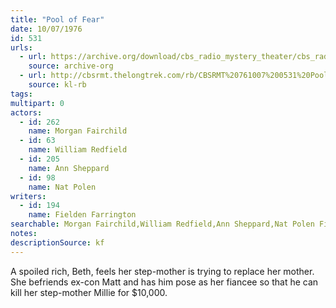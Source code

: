 ```yaml
---
title: "Pool of Fear"
date: 10/07/1976
id: 531
urls: 
  - url: https://archive.org/download/cbs_radio_mystery_theater/cbs_radio_mystery_theater-0501-0550.zip/cbs_radio_mystery_theater-0501-0550%2Fcbsrmt_0531_pool_of_fear.mp3
    source: archive-org
  - url: http://cbsrmt.thelongtrek.com/rb/CBSRMT%20761007%200531%20Pool%20of%20Fear_wbbm_rb.mp3
    source: kl-rb
tags: 
multipart: 0
actors:  
  - id: 262
    name: Morgan Fairchild  
  - id: 63
    name: William Redfield  
  - id: 205
    name: Ann Sheppard  
  - id: 98
    name: Nat Polen
writers:  
  - id: 194
    name: Fielden Farrington
searchable: Morgan Fairchild,William Redfield,Ann Sheppard,Nat Polen Fielden Farrington
notes: 
descriptionSource: kf
---
```

A spoiled rich, Beth, feels her step-mother is trying to replace her mother. She befriends ex-con Matt and has him pose as her fiancee so that he can kill her step-mother Millie for $10,000.
